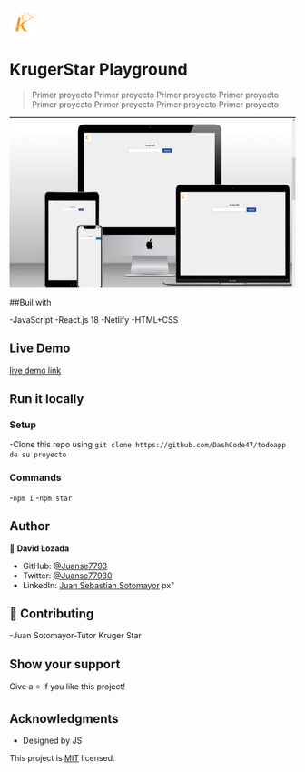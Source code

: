 <img src="./image-removebg-preview%20(2).png" height="50px">

# KrugerStar Playground

> Primer proyecto Primer proyecto Primer proyecto Primer proyecto Primer proyecto Primer proyecto Primer proyecto Primer proyecto

<img src="./src/assets/mock.png" height="300px">

##Buil with

-JavaScript
-React.js 18
-Netlify
-HTML+CSS

## Live Demo

[live demo link](https://todo-app-kruger.netlify.app)

## Run it locally

### Setup

-Clone this repo using `git clone https://github.com/DashCode47/todoapp de su proyecto`

### Commands

-`npm i` -`npm star`

## Author

👤 **David Lozada**

- GitHub: [@Juanse7793](https://github.com/DashCode47)
- Twitter: [@Juanse77930](https://twitter.com/dash47)
- LinkedIn: [Juan Sebastian Sotomayor](https://linkedin.com/in/david-lozada47)
  px"

## 🤝 Contributing

-Juan Sotomayor-Tutor Kruger Star

## Show your support

Give a ⭐ if you like this project!

## Acknowledgments

- Designed by JS

This project is [MIT](./MIT.md) licensed.
